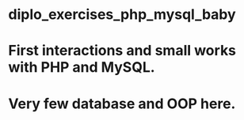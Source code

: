 # diplo_exercises_php_mysql_baby
# First interactions and small works with PHP and MySQL.
# Very few database and OOP here.
